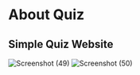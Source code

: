 # About Quiz
## Simple Quiz Website
![Screenshot (49)](https://user-images.githubusercontent.com/55525331/167830223-50563243-7c41-4f07-ab1d-2e6218a0c905.png)
![Screenshot (50)](https://user-images.githubusercontent.com/55525331/167830237-41a47421-8c9c-45be-ad91-a4146ab11057.png)
